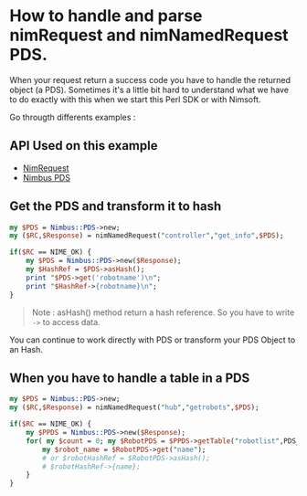 # How to handle and parse nimRequest and nimNamedRequest PDS.

When your request return a success code you have to handle the returned object (a PDS). Sometimes it's a little bit hard to understand what we have
to do exactly with this when we start this Perl SDK or with Nimsoft.

Go througth differents examples : 

## API Used on this example

- [NimRequest](https://github.com/UIM-Community/Perl-SDK/blob/master/request.md)
- [Nimbus PDS](https://github.com/UIM-Community/Perl-SDK/blob/master/pds.md)

## Get the PDS and transform it to hash

```perl
my $PDS = Nimbus::PDS->new;
my ($RC,$Response) = nimNamedRequest("controller","get_info",$PDS);

if($RC == NIME_OK) {
    my $PDS = Nimbus::PDS->new($Response);
    my $HashRef = $PDS->asHash();
    print "$PDS->get('robotname')\n";
    print "$HashRef->{robotname}\n";
}
```

> Note : asHash() method return a hash reference. So you have to write `->` to access data.

You can continue to work directly with PDS or transform your PDS Object to an Hash.

## When you have to handle a table in a PDS

```perl
my $PDS = Nimbus::PDS->new;
my ($RC,$Response) = nimNamedRequest("hub","getrobots",$PDS);

if($RC == NIME_OK) {
    my $PPDS = Nimbus::PDS->new($Response);
    for( my $count = 0; my $RobotPDS = $PPDS->getTable("robotlist",PDS_PDS,$count); $count++) {
        my $robot_name = $RobotPDS->get("name");
        # or $robotHashRef = $RobotPDS->asHash(); 
        # $robotHashRef->{name};
    }
}
```
